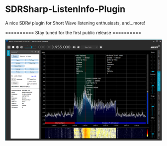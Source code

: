 # SDRSharp-ListenInfo-Plugin
A nice SDR# plugin for Short Wave listening enthusiasts, and...more!

========== Stay tuned for the first public release ==========

![](https://github.com/BlackApple62/SDRSharp-ListenInfo-Plugin/blob/BlackApple62-SampleImages/ListeninfoPreview.png?raw=true)
